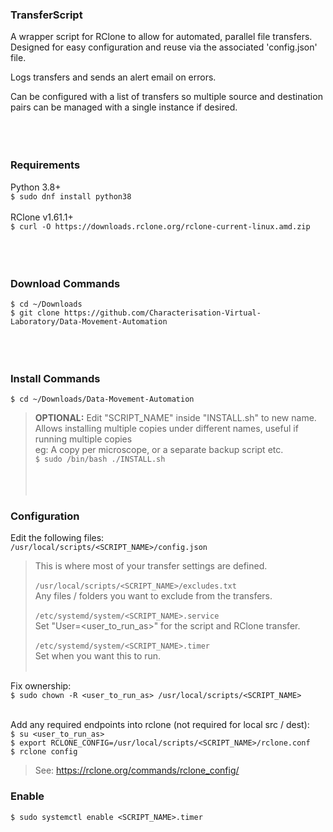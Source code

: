 ### TransferScript
A wrapper script for RClone to allow for automated, parallel file transfers.
Designed for easy configuration and reuse via the associated 'config.json' file.

Logs transfers and sends an alert email on errors.

Can be configured with a list of transfers so multiple source and destination pairs can be managed with a single instance if desired.
<br><br><br><br>

### Requirements
Python 3.8+<br>
`$ sudo dnf install python38`<br><br>
RClone v1.61.1+<br>
`$ curl -O https://downloads.rclone.org/rclone-current-linux.amd.zip`
<br><br><br><br>

### Download Commands
`$ cd ~/Downloads`<br>
`$ git clone https://github.com/Characterisation-Virtual-Laboratory/Data-Movement-Automation`
<br><br><br><br>

### Install Commands
`$ cd ~/Downloads/Data-Movement-Automation`<br>
> **OPTIONAL:** Edit "SCRIPT_NAME" inside "INSTALL.sh" to new name.<br>
> Allows installing multiple copies under different names, useful if running multiple copies<br>
> eg: A copy per microscope, or a separate backup script etc.<br>
`$ sudo /bin/bash ./INSTALL.sh`
<br><br><br><br>

### Configuration
Edit the following files:<br>
`/usr/local/scripts/<SCRIPT_NAME>/config.json`<br>
> This is where most of your transfer settings are defined.<br><br>
`/usr/local/scripts/<SCRIPT_NAME>/excludes.txt`<br>
> Any files / folders you want to exclude from the transfers.<br><br>
`/etc/systemd/system/<SCRIPT_NAME>.service`<br>
> Set "User=<user_to_run_as>" for the script and RClone transfer.<br><br>
`/etc/systemd/system/<SCRIPT_NAME>.timer`<br>
> Set when you want this to run.<br><br>

Fix ownership:<br>
`$ sudo chown -R <user_to_run_as> /usr/local/scripts/<SCRIPT_NAME>`<br><br>

Add any required endpoints into rclone (not required for local src / dest):<br>
`$ su <user_to_run_as>`<br>
`$ export RCLONE_CONFIG=/usr/local/scripts/<SCRIPT_NAME>/rclone.conf`<br>
`$ rclone config`<br>
> See: https://rclone.org/commands/rclone_config/




### Enable ###
`$ sudo systemctl enable <SCRIPT_NAME>.timer`
